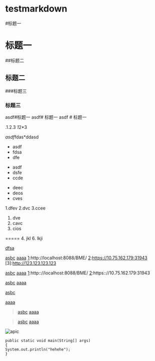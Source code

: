 # testmarkdown

#标题一
# 标题一
##标题二
## 标题二
###标题三
### 标题三
asdf#标题一
asdf# 标题一
asdf # 标题一

.1.2.3
*1*2*3

*asdf*fdas*ddasd

* asdf
* fdsa
* dfe

- asdf
- dsfe
- ccde

+ deec
+ deos
+ cves

1.dfev
2.dvc
3.ccee

1. dve
2. cavc
3. cios

=====
4. jkl 
6. lkji

[dfsa](http://localhost:8088/BME/)

[asbc][1]
[aaaa][2]
[1]:http://localhost:8088/BME/
[2]:https://10.75.162.179:31943
[3]:http://123.123.123.123

[asbc][1]
[aaaa][2]
[1]:http:://localhost:8088/BME/
[2]:https:://10.75.162.179:31943

[asbc][1]
[aaaa][2]

[1]:http:://localhost:8088/BME/
[2]:https:://10.75.162.179:31943

[asbc][1]

[aaaa][2]

[1]: http://localhost:8088/BME/
[2]: https://10.75.162.179:31943

> [asbc][1]
> [aaaa][2]

[1]: http://localhost:8088/BME/
[2]: https://10.75.162.179:31943

> [asbc][1]
> [aaaa][2]

[1]: http:://localhost:8088/BME/
[2]: https:://10.75.162.179:31943

![apic](http://g.hiphotos.baidu.com/baike/w%3D268%3Bg%3D0/sign=7db961ccffdcd100cd9cff274ab0202d/6a600c338744ebf85c32affedef9d72a6159a7b4.jpg)

    public static void main(String[] args)
    {
    System.out.println("hehehe");
    }


